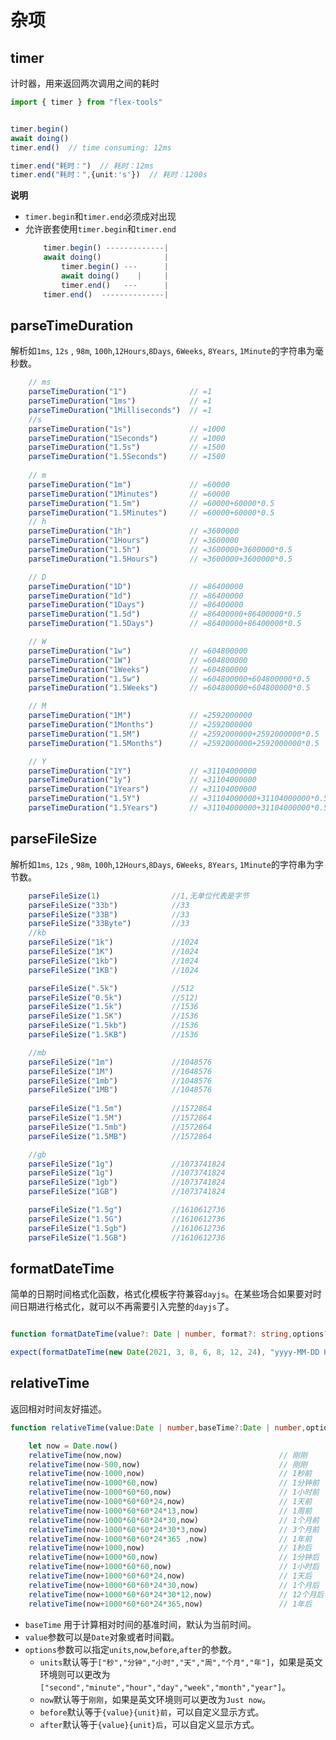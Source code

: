 # 杂项
## timer

计时器，用来返回两次调用之间的耗时

```typescript
import { timer } from "flex-tools"


timer.begin()
await doing()
timer.end()  // time consuming: 12ms

timer.end("耗时：")  // 耗时：12ms
timer.end("耗时：",{unit:'s'})  // 耗时：1200s
```

**说明** 

- `timer.begin`和`timer.end`必须成对出现
- 允许嵌套使用`timer.begin`和`timer.end`
    ```typescript
        timer.begin() -------------| 
        await doing()              |
            timer.begin() ---      |
            await doing()    |     |
            timer.end()   ---      |
        timer.end()  --------------|
    ```


## parseTimeDuration

解析如`1ms`, `12s` , `98m`, `100h`,`12Hours`,`8Days`, `6Weeks`, `8Years`, `1Minute`的字符串为毫秒数。

```typescript
    // ms
    parseTimeDuration("1")              // =1
    parseTimeDuration("1ms")            // =1
    parseTimeDuration("1Milliseconds")  // =1
    //s
    parseTimeDuration("1s")             // =1000
    parseTimeDuration("1Seconds")       // =1000
    parseTimeDuration("1.5s")           // =1500
    parseTimeDuration("1.5Seconds")     // =1500
    
    // m
    parseTimeDuration("1m")             // =60000
    parseTimeDuration("1Minutes")       // =60000
    parseTimeDuration("1.5m")           // =60000+60000*0.5
    parseTimeDuration("1.5Minutes")     // =60000+60000*0.5
    // h
    parseTimeDuration("1h")             // =3600000
    parseTimeDuration("1Hours")         // =3600000
    parseTimeDuration("1.5h")           // =3600000+3600000*0.5
    parseTimeDuration("1.5Hours")       // =3600000+3600000*0.5

    // D
    parseTimeDuration("1D")             // =86400000
    parseTimeDuration("1d")             // =86400000
    parseTimeDuration("1Days")          // =86400000
    parseTimeDuration("1.5d")           // =86400000+86400000*0.5
    parseTimeDuration("1.5Days")        // =86400000+86400000*0.5

    // W 
    parseTimeDuration("1w")             // =604800000
    parseTimeDuration("1W")             // =604800000
    parseTimeDuration("1Weeks")         // =604800000
    parseTimeDuration("1.5w")           // =604800000+604800000*0.5
    parseTimeDuration("1.5Weeks")       // =604800000+604800000*0.5

    // M
    parseTimeDuration("1M")             // =2592000000
    parseTimeDuration("1Months")        // =2592000000
    parseTimeDuration("1.5M")           // =2592000000+2592000000*0.5
    parseTimeDuration("1.5Months")      // =2592000000+2592000000*0.5

    // Y
    parseTimeDuration("1Y")             // =31104000000
    parseTimeDuration("1y")             // =31104000000
    parseTimeDuration("1Years")         // =31104000000
    parseTimeDuration("1.5Y")           // =31104000000+31104000000*0.5
    parseTimeDuration("1.5Years")       // =31104000000+31104000000*0.5
```

## parseFileSize

解析如`1ms`, `12s` , `98m`, `100h`,`12Hours`,`8Days`, `6Weeks`, `8Years`, `1Minute`的字符串为字节数。


```typescript
    parseFileSize(1)                //1,无单位代表是字节
    parseFileSize("33b")            //33
    parseFileSize("33B")            //33
    parseFileSize("33Byte")         //33
    //kb
    parseFileSize("1k")             //1024
    parseFileSize("1K")             //1024
    parseFileSize("1kb")            //1024
    parseFileSize("1KB")            //1024

    parseFileSize(".5k")            //512
    parseFileSize("0.5k")           //512)   
    parseFileSize("1.5k")           //1536
    parseFileSize("1.5K")           //1536
    parseFileSize("1.5kb")          //1536
    parseFileSize("1.5KB")          //1536

    //mb
    parseFileSize("1m")             //1048576
    parseFileSize("1M")             //1048576
    parseFileSize("1mb")            //1048576
    parseFileSize("1MB")            //1048576
    
    parseFileSize("1.5m")           //1572864
    parseFileSize("1.5M")           //1572864
    parseFileSize("1.5mb")          //1572864
    parseFileSize("1.5MB")          //1572864

    //gb
    parseFileSize("1g")             //1073741824
    parseFileSize("1g")             //1073741824
    parseFileSize("1gb")            //1073741824
    parseFileSize("1GB")            //1073741824

    parseFileSize("1.5g")           //1610612736
    parseFileSize("1.5G")           //1610612736
    parseFileSize("1.5gb")          //1610612736
    parseFileSize("1.5GB")          //1610612736
```

## formatDateTime

简单的日期时间格式化函数，格式化模板字符兼容`dayjs`。在某些场合如果要对时间日期进行格式化，就可以不再需要引入完整的`dayjs`了。

```typescript

function formatDateTime(value?: Date | number, format?: string,options?:FormatDateTimeOptions);

expect(formatDateTime(new Date(2021, 3, 8, 6, 8, 12, 24), "yyyy-MM-DD HH:mm:ss.SSS")).toBe("2021-04-08 06:08:12.024")

```

## relativeTime

返回相对时间友好描述。


```typescript
function relativeTime(value:Date | number,baseTime?:Date | number,options?:RelativeTimeOptions)

    let now = Date.now()
    relativeTime(now,now)                                   // 刚刚
    relativeTime(now-500,now)                               // 刚刚
    relativeTime(now-1000,now)                              // 1秒前
    relativeTime(now-1000*60,now)                           // 1分钟前
    relativeTime(now-1000*60*60,now)                        // 1小时前
    relativeTime(now-1000*60*60*24,now)                     // 1天前
    relativeTime(now-1000*60*60*24*13,now)                  // 1周前
    relativeTime(now-1000*60*60*24*30,now)                  // 1个月前
    relativeTime(now-1000*60*60*24*30*3,now)                // 3个月前
    relativeTime(now-1000*60*60*24*365 ,now)                // 1年前  
    relativeTime(now+1000,now)                              // 1秒后
    relativeTime(now+1000*60,now)                           // 1分钟后
    relativeTime(now+1000*60*60,now)                        // 1小时后
    relativeTime(now+1000*60*60*24,now)                     // 1天后
    relativeTime(now+1000*60*60*24*30,now)                  // 1个月后
    relativeTime(now+1000*60*60*24*30*12,now)               // 12个月后
    relativeTime(now+1000*60*60*24*365,now)                 // 1年后
```

- `baseTime` 用于计算相对时间的基准时间，默认为当前时间。
- `value`参数可以是`Date`对象或者时间戳。
- `options`参数可以指定`units`,`now`,`before`,`after`的参数。
    - `units`默认等于`["秒","分钟","小时","天","周","个月","年"]`，如果是英文环境则可以更改为`["second","minute","hour","day","week","month","year"]`。
    - `now`默认等于`刚刚`，如果是英文环境则可以更改为`Just now`。
    - `before`默认等于`{value}{unit}前`，可以自定义显示方式。
    - `after`默认等于`{value}{unit}后`，可以自定义显示方式。

